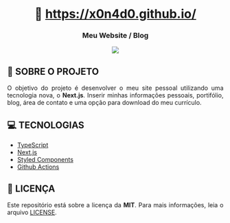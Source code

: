 <div align='justify'>

<div align='center'>

# 🔗 https://x0n4d0.github.io/

### **Meu Website / Blog**

<!-- Badges -->

![](https://img.shields.io/badge/build-next.js-333)


</div>

## **🔎 SOBRE O PROJETO**

O objetivo do projeto é desenvolver o meu site pessoal utilizando uma tecnologia nova, o **Next.js**. Inserir minhas informações pessoais, portifólio, blog, área de contato e uma opção para download do meu currículo.

## 💻 **TECNOLOGIAS**

- [TypeScript](https://www.typescriptlang.org/)
- [Next.js](https://nextjs.org/)
- [Styled Components](https://styled-components.com/)
- [Github Actions](https://docs.github.com/en/free-pro-team@latest/actions)

## **📰 LICENÇA**

Este repositório está sobre a licença da **MIT**. Para mais informações, leia o arquivo [LICENSE](./LICENSE).

</div>
